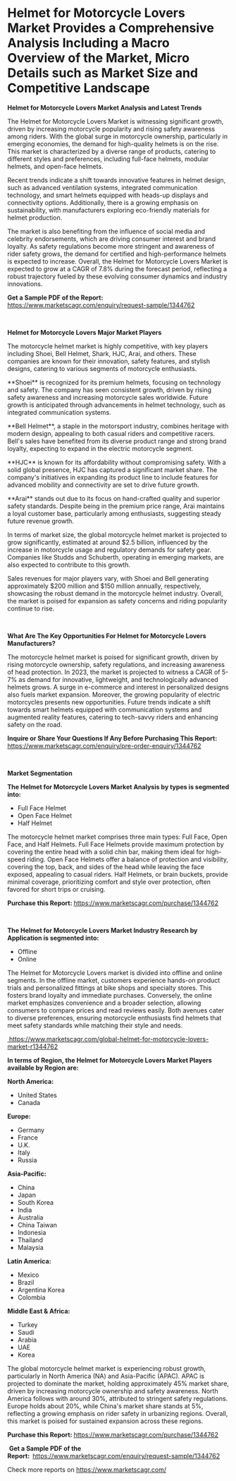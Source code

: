 <p><h1>Helmet for Motorcycle Lovers Market Provides a Comprehensive Analysis Including a Macro Overview of the Market, Micro Details such as Market Size and Competitive Landscape</h1></p><p><strong>Helmet for Motorcycle Lovers Market Analysis and Latest Trends</strong></p>
<p><p>The Helmet for Motorcycle Lovers Market is witnessing significant growth, driven by increasing motorcycle popularity and rising safety awareness among riders. With the global surge in motorcycle ownership, particularly in emerging economies, the demand for high-quality helmets is on the rise. This market is characterized by a diverse range of products, catering to different styles and preferences, including full-face helmets, modular helmets, and open-face helmets. </p><p>Recent trends indicate a shift towards innovative features in helmet design, such as advanced ventilation systems, integrated communication technology, and smart helmets equipped with heads-up displays and connectivity options. Additionally, there is a growing emphasis on sustainability, with manufacturers exploring eco-friendly materials for helmet production. </p><p>The market is also benefiting from the influence of social media and celebrity endorsements, which are driving consumer interest and brand loyalty. As safety regulations become more stringent and awareness of rider safety grows, the demand for certified and high-performance helmets is expected to increase. Overall, the Helmet for Motorcycle Lovers Market is expected to grow at a CAGR of 7.8% during the forecast period, reflecting a robust trajectory fueled by these evolving consumer dynamics and industry innovations.</p></p>
<p><strong>Get a Sample PDF of the Report:&nbsp;</strong> <a href="https://www.marketscagr.com/enquiry/request-sample/1344762?utm_campaign=2756&utm_medium=2&utm_source=Github&utm_content=ia&utm_term=05042025&utm_id=helmet-for-motorcycle-lovers">https://www.marketscagr.com/enquiry/request-sample/1344762</a></p>
<p>&nbsp;</p>
<p><strong>Helmet for Motorcycle Lovers Major Market Players</strong></p>
<p><p>The motorcycle helmet market is highly competitive, with key players including Shoei, Bell Helmet, Shark, HJC, Arai, and others. These companies are known for their innovation, safety features, and stylish designs, catering to various segments of motorcycle enthusiasts.</p><p>**Shoei** is recognized for its premium helmets, focusing on technology and safety. The company has seen consistent growth, driven by rising safety awareness and increasing motorcycle sales worldwide. Future growth is anticipated through advancements in helmet technology, such as integrated communication systems.</p><p>**Bell Helmet**, a staple in the motorsport industry, combines heritage with modern design, appealing to both casual riders and competitive racers. Bell's sales have benefited from its diverse product range and strong brand loyalty, expecting to expand in the electric motorcycle segment.</p><p>**HJC** is known for its affordability without compromising safety. With a solid global presence, HJC has captured a significant market share. The company's initiatives in expanding its product line to include features for advanced mobility and connectivity are set to drive future growth.</p><p>**Arai** stands out due to its focus on hand-crafted quality and superior safety standards. Despite being in the premium price range, Arai maintains a loyal customer base, particularly among enthusiasts, suggesting steady future revenue growth.</p><p>In terms of market size, the global motorcycle helmet market is projected to grow significantly, estimated at around $2.5 billion, influenced by the increase in motorcycle usage and regulatory demands for safety gear. Companies like Studds and Schuberth, operating in emerging markets, are also expected to contribute to this growth.</p><p>Sales revenues for major players vary, with Shoei and Bell generating approximately $200 million and $150 million annually, respectively, showcasing the robust demand in the motorcycle helmet industry. Overall, the market is poised for expansion as safety concerns and riding popularity continue to rise.</p></p>
<p>&nbsp;</p>
<p><strong>What Are The Key Opportunities For Helmet for Motorcycle Lovers Manufacturers?</strong></p>
<p><p>The motorcycle helmet market is poised for significant growth, driven by rising motorcycle ownership, safety regulations, and increasing awareness of head protection. In 2023, the market is projected to witness a CAGR of 5-7% as demand for innovative, lightweight, and technologically advanced helmets grows. A surge in e-commerce and interest in personalized designs also fuels market expansion. Moreover, the growing popularity of electric motorcycles presents new opportunities. Future trends indicate a shift towards smart helmets equipped with communication systems and augmented reality features, catering to tech-savvy riders and enhancing safety on the road.</p></p>
<p><strong>Inquire or Share Your Questions If Any Before Purchasing This Report:</strong> <a href="https://www.marketscagr.com/enquiry/pre-order-enquiry/1344762?utm_campaign=2756&utm_medium=2&utm_source=Github&utm_content=ia&utm_term=05042025&utm_id=helmet-for-motorcycle-lovers">https://www.marketscagr.com/enquiry/pre-order-enquiry/1344762</a></p>
<p>&nbsp;</p>
<p><strong>Market Segmentation</strong></p>
<p><strong>The Helmet for Motorcycle Lovers Market Analysis by types is segmented into:</strong></p>
<p><ul><li>Full Face Helmet</li><li>Open Face Helmet</li><li>Half Helmet</li></ul></p>
<p><p>The motorcycle helmet market comprises three main types: Full Face, Open Face, and Half Helmets. Full Face Helmets provide maximum protection by covering the entire head with a solid chin bar, making them ideal for high-speed riding. Open Face Helmets offer a balance of protection and visibility, covering the top, back, and sides of the head while leaving the face exposed, appealing to casual riders. Half Helmets, or brain buckets, provide minimal coverage, prioritizing comfort and style over protection, often favored for short trips or cruising.</p></p>
<p><strong>Purchase this Report:&nbsp;</strong><a href="https://www.marketscagr.com/purchase/1344762?utm_campaign=2756&utm_medium=2&utm_source=Github&utm_content=ia&utm_term=05042025&utm_id=helmet-for-motorcycle-lovers">https://www.marketscagr.com/purchase/1344762</a></p>
<p>&nbsp;</p>
<p><strong>The Helmet for Motorcycle Lovers Market Industry Research by Application is segmented into:</strong></p>
<p><ul><li>Offline</li><li>Online</li></ul></p>
<p><p>The Helmet for Motorcycle Lovers market is divided into offline and online segments. In the offline market, customers experience hands-on product trials and personalized fittings at bike shops and specialty stores. This fosters brand loyalty and immediate purchases. Conversely, the online market emphasizes convenience and a broader selection, allowing consumers to compare prices and read reviews easily. Both avenues cater to diverse preferences, ensuring motorcycle enthusiasts find helmets that meet safety standards while matching their style and needs.</p></p>
<p><a href="https://www.marketscagr.com/global-helmet-for-motorcycle-lovers-market-r1344762?utm_campaign=2756&utm_medium=2&utm_source=Github&utm_content=ia&utm_term=05042025&utm_id=helmet-for-motorcycle-lovers">&nbsp;https://www.marketscagr.com/global-helmet-for-motorcycle-lovers-market-r1344762</a></p>
<p><strong>In terms of Region, the Helmet for Motorcycle Lovers Market Players available by Region are:</strong></p>
<p>
    <p> <strong> North America: </strong>
        <ul>
            <li>United States</li>
            <li>Canada</li>
        </ul>
        </p> 
    <p> <strong> Europe: </strong>
        <ul>
            <li>Germany</li>
            <li>France</li>
            <li>U.K.</li>
            <li>Italy</li>
            <li>Russia</li>
        </ul>
        </p> 
    <p> <strong> Asia-Pacific: </strong>
        <ul>
            <li>China</li>
            <li>Japan</li>
            <li>South Korea</li>
            <li>India</li>
            <li>Australia</li>
            <li>China Taiwan</li>
            <li>Indonesia</li>
            <li>Thailand</li>
            <li>Malaysia</li>
        </ul>
        </p> 
    <p> <strong> Latin America: </strong>
        <ul>
            <li>Mexico</li>
            <li>Brazil</li>
            <li>Argentina Korea</li>
            <li>Colombia</li>
        </ul>
        </p> 
    <p> <strong> Middle East & Africa: </strong>
        <ul>
            <li>Turkey</li>
            <li>Saudi</li>
            <li>Arabia</li>
            <li>UAE</li>
            <li>Korea</li>
        </ul>
    </p>
    </p>
<p><p>The global motorcycle helmet market is experiencing robust growth, particularly in North America (NA) and Asia-Pacific (APAC). APAC is projected to dominate the market, holding approximately 45% market share, driven by increasing motorcycle ownership and safety awareness. North America follows with around 30%, attributed to stringent safety regulations. Europe holds about 20%, while China's market share stands at 5%, reflecting a growing emphasis on rider safety in urbanizing regions. Overall, this market is poised for sustained expansion across these regions.</p></p>
<p><strong>Purchase this Report: </strong><a href="https://www.marketscagr.com/purchase/1344762?utm_campaign=2756&utm_medium=2&utm_source=Github&utm_content=ia&utm_term=05042025&utm_id=helmet-for-motorcycle-lovers">https://www.marketscagr.com/purchase/1344762</a></p>
<p>&nbsp;<strong>Get a Sample PDF of the Report:&nbsp;&nbsp;</strong><a href="https://www.marketscagr.com/enquiry/request-sample/1344762?utm_campaign=2756&utm_medium=2&utm_source=Github&utm_content=ia&utm_term=05042025&utm_id=helmet-for-motorcycle-lovers">https://www.marketscagr.com/enquiry/request-sample/1344762</a></p>
<p><strong></strong></p>
<p>Check more reports on <a href="https://www.marketscagr.com/?utm_campaign=2756&utm_medium=2&utm_source=Github&utm_content=ia&utm_term=05042025&utm_id=helmet-for-motorcycle-lovers">https://www.marketscagr.com/</a></p>